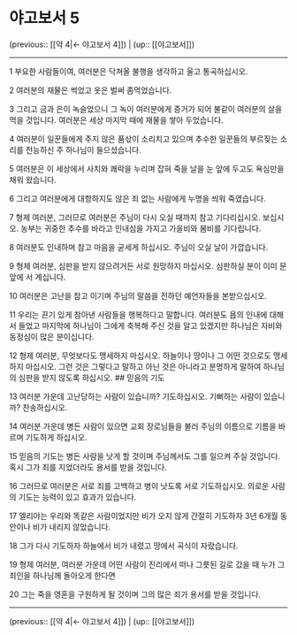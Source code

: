 # 야고보서 5

(previous:: [[약 4|← 야고보서 4]]) | (up:: [[야고보서]])

***




1 
부요한 사람들이여, 여러분은 닥쳐올 불행을 생각하고 울고 통곡하십시오. 



2 
여러분의 재물은 썩었고 옷은 벌써 좀먹었습니다. 



3 
그리고 금과 은이 녹슬었으니 그 녹이 여러분에게 증거가 되어 불같이 여러분의 살을 먹을 것입니다. 여러분은 세상 마지막 때에 재물을 쌓아 두었습니다. 



4 
여러분이 일꾼들에게 주지 않은 품삯이 소리치고 있으며 추수한 일꾼들의 부르짖는 소리를 전능하신 주 하나님이 들으셨습니다. 



5 
여러분은 이 세상에서 사치와 쾌락을 누리며 잡혀 죽을 날을 눈 앞에 두고도 욕심만을 채워 왔습니다. 



6 
그리고 여러분에게 대항하지도 않은 죄 없는 사람에게 누명을 씌워 죽였습니다. 



7 
형제 여러분, 그러므로 여러분은 주님이 다시 오실 때까지 참고 기다리십시오. 보십시오. 농부는 귀중한 추수를 바라고 인내심을 가지고 가을비와 봄비를 기다립니다. 



8 
여러분도 인내하며 참고 마음을 굳세게 하십시오. 주님이 오실 날이 가깝습니다. 



9 
형제 여러분, 심판을 받지 않으려거든 서로 원망하지 마십시오. 심판하실 분이 이미 문 앞에 서 계십니다. 



10 
여러분은 고난을 참고 이기며 주님의 말씀을 전하던 예언자들을 본받으십시오. 



11 
우리는 끈기 있게 참아낸 사람들을 행복하다고 말합니다. 여러분도 욥의 인내에 대해서 들었고 마지막에 하나님이 그에게 축복해 주신 것을 알고 있겠지만 하나님은 자비와 동정심이 많은 분이십니다. 



12 
형제 여러분, 무엇보다도 맹세하지 마십시오. 하늘이나 땅이나 그 어떤 것으로도 맹세하지 마십시오. 그런 것은 그렇다고 말하고 아닌 것은 아니라고 분명하게 말하여 하나님의 심판을 받지 않도록 하십시오. ## 믿음의 기도 



13 
여러분 가운데 고난당하는 사람이 있습니까? 기도하십시오. 기뻐하는 사람이 있습니까? 찬송하십시오. 



14 
여러분 가운데 병든 사람이 있으면 교회 장로님들을 불러 주님의 이름으로 기름을 바르며 기도하게 하십시오. 



15 
믿음의 기도는 병든 사람을 낫게 할 것이며 주님께서도 그를 일으켜 주실 것입니다. 혹시 그가 죄를 지었더라도 용서를 받을 것입니다. 



16 
그러므로 여러분은 서로 죄를 고백하고 병이 낫도록 서로 기도하십시오. 의로운 사람의 기도는 능력이 있고 효과가 있습니다. 



17 
엘리야는 우리와 똑같은 사람이었지만 비가 오지 않게 간절히 기도하자 3년 6개월 동안이나 비가 내리지 않았습니다. 



18 
그가 다시 기도하자 하늘에서 비가 내렸고 땅에서 곡식이 자랐습니다. 



19 
형제 여러분, 여러분 가운데 어떤 사람이 진리에서 떠나 그릇된 길로 갔을 때 누가 그 죄인을 하나님께 돌아오게 한다면 



20 
그는 죽을 영혼을 구원하게 될 것이며 그의 많은 죄가 용서를 받을 것입니다.

***

(previous:: [[약 4|← 야고보서 4]]) | (up:: [[야고보서]])
